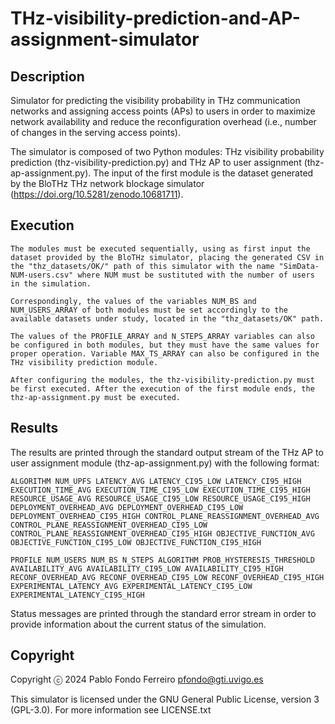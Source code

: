 # THz-visibility-prediction-and-AP-assignment-simulator

## Description

Simulator for predicting the visibility probability in THz communication networks and assigning access points (APs) to users in order to maximize network availability and reduce the reconfiguration overhead (i.e., number of changes in the serving access points).

The simulator is composed of two Python modules: THz visibility probability prediction (thz-visibility-prediction.py) and THz AP to user assignment (thz-ap-assignment.py). The input of the first module is the dataset generated by the BloTHz THz network blockage simulator (https://doi.org/10.5281/zenodo.10681711).

## Execution

	The modules must be executed sequentially, using as first input the dataset provided by the BloTHz simulator, placing the generated CSV in the "thz_datasets/OK/" path of this simulator with the name "SimData-NUM-users.csv" where NUM must be sustituted with the number of users in the simulation.
	
	Correspondingly, the values of the variables NUM_BS and NUM_USERS_ARRAY of both modules must be set accordingly to the available datasets under study, located in the "thz_datasets/OK" path.
	
	The values of the PROFILE_ARRAY and N_STEPS_ARRAY variables can also be configured in both modules, but they must have the same values for proper operation. Variable MAX_TS_ARRAY can also be configured in the THz visibility prediction module.
	
	After configuring the modules, the thz-visibility-prediction.py must be first executed. After the execution of the first module ends, the thz-ap-assignment.py must be executed.


## Results

The results are printed through the standard output stream of the THz AP to user assignment module (thz-ap-assignment.py) with the following format:

    ALGORITHM NUM_UPFS LATENCY_AVG LATENCY_CI95_LOW LATENCY_CI95_HIGH EXECUTION_TIME_AVG EXECUTION_TIME_CI95_LOW EXECUTION_TIME_CI95_HIGH RESOURCE_USAGE_AVG RESOURCE_USAGE_CI95_LOW RESOURCE_USAGE_CI95_HIGH DEPLOYMENT_OVERHEAD_AVG DEPLOYMENT_OVERHEAD_CI95_LOW DEPLOYMENT_OVERHEAD_CI95_HIGH CONTROL_PLANE_REASSIGNMENT_OVERHEAD_AVG CONTROL_PLANE_REASSIGNMENT_OVERHEAD_CI95_LOW CONTROL_PLANE_REASSIGNMENT_OVERHEAD_CI95_HIGH OBJECTIVE_FUNCTION_AVG OBJECTIVE_FUNCTION_CI95_LOW OBJECTIVE_FUNCTION_CI95_HIGH

    PROFILE NUM_USERS NUM_BS N_STEPS ALGORITHM PROB_HYSTERESIS_THRESHOLD AVAILABILITY_AVG AVAILABILITY_CI95_LOW AVAILABILITY_CI95_HIGH RECONF_OVERHEAD_AVG RECONF_OVERHEAD_CI95_LOW RECONF_OVERHEAD_CI95_HIGH EXPERIMENTAL_LATENCY_AVG EXPERIMENTAL_LATENCY_CI95_LOW EXPERIMENTAL_LATENCY_CI95_HIGH

Status messages are printed through the standard error stream in order to provide information about the current status of the simulation.

## Copyright

Copyright ⓒ 2024 Pablo Fondo Ferreiro <pfondo@gti.uvigo.es>

This simulator is licensed under the GNU General Public License, version 3 (GPL-3.0). For more information see LICENSE.txt